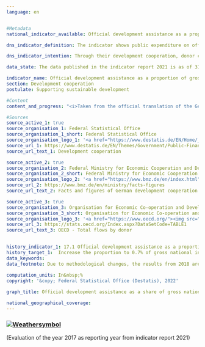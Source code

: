 ```yaml
---
language: en    


#Metadata    
national_indicator_available: Official development assistance as a proportion of gross national income<br><br>    

dns_indicator_definition: The indicator shows public expenditure on official development assistance (ODA) as a percentage of gross national income (GNI). Since 2018, it has been calculated using the grant-equivalent method.    

dns_indicator_intention: Through their development cooperation, donor countries play a role in reducing global poverty, preventing humanitarian need, safeguarding peace, achieving democracy, making globalisation fair and protecting the environment. To live up to that responsibility, the German Government has committed itself to the target, originally set by the UN General Assembly in 1970, of raising its ODA expenditure to 0.7% of its GNI. For the indicator maintained in the German Sustainable Development Strategy, the aim is to reach that target by the year 2030.    

data_state: The data published in the indicator report 2021 is as of 31.12.2020. The data shown on the DNS-Online-Platform is updated regularly, so that more current data may be available online than published in the indicator report 2021.    

indicator_name: Official development assistance as a proportion of gross national income<br><br>    
section: Development cooperation    
postulate: Supporting sustainable development    

#Content    
content_and_progress: "<i>Taken from the official translation of the German Sustainable Development Strategy</i><br><br>The data on which the indicator is based are the statistics on German official development assistance which are compiled by the Federal Statistical Office on behalf of the Federal Ministry for Economic Cooperation and Development. Whether a flow is counted as ODA is determined by guidelines issued by the OECD Development Assistance Committee (DAC). ODA comprises public funds spent in order to advance the economic and social development of developing countries. It primarily includes expenditure for financial and technical cooperation with developing countries, humanitarian aid and development-cooperation contributions to multilateral institutions such as the United Nations, the European Union, the World Bank or regional development banks. Under certain conditions, spending on peace missions, debt relief and certain items of development expenditure in the donor country &minus; such as tuition costs for students from developing countries, domestic spending on refugees and funding for development-related research &minus; can also be counted as ODA.<br><br>The DAC also defines the list of developing countries eligible for ODA. This includes the least developed countries (LDCs) as well as other countries with low and medium per capita GNI. As a rule, the list is updated every three years. Changes in the indicator may therefore be the result of one or more countries being added to or removed from the list.<br><br>In 2018, there was a change in the way ODA loans are evaluated, in that the previous net-flows principle was replaced by the grant-equivalent method. In this method, only the grant element of an ODA loan, once calculated, is counted as ODA. The intention behind the new methodology is to make ODA grants and ODA loans comparable.<br><br>As calculated using the new method, Germany’s ODA came to EUR 21.6 billion in 2019, slightly higher than the EUR 21.2 billion recorded for 2018. In both years, ODA accounted for 0.61% of Germany’s GNI. For comparison, net ODA spending (using the evaluation method that was standard until 2017) came to around EUR 21.5 billion in 2019. This represented a 1% drop from the previous year’s figure of EUR 21.8 billion.<br><br>On the international scale, in 2019 Germany was once again the second-largest contributor in absolute terms, after the United States and ahead of the UK (provisional figures). Germany’s ODA: GNI ration of 0.61% was higher than the average for EU members of the DAC, which was 0.48% according to the provisional figures. Germany had the sixth-highest ODA: GNI ratio among the 29 members of the DAC. According to the provisional figures for 2019, the international target of 0.7% was met by five DAC countries: Luxembourg, Norway, Sweden, Denmark and the UK.<br><br>In addition to official development cooperation, private funds are also provided by such organisations as churches, foundations and associations.<br><br>These chiefly take the form of contributions and donations. This private development cooperation, which does not affect the ODA figures, amounted to EUR 1.36 billion in 2019, the equivalent of a 0.04% share of GNI. Private direct investment in developing countries came to EUR 10.2 billion in 2019, according to the preliminary data."    

#Sources    
source_active_1: true
source_organisation_1: Federal Statistical Office
source_organisation_1_short: Federal Statistical Office
source_organisation_logo_1: '<a href="https://www.destatis.de/EN/Home/_node.html"><img src="https://g205sdgs.github.io/sdg-indicators/public/LogosEn/destatis.png" alt=" Federal Statistical Office" title="Click here to visit the homepage of the organization" style="border: transparent"/></a>'
source_url_1: https://www.destatis.de/EN/Themes/Government/Public-Finance/Development-Cooperation/_node.html                        
source_url_text_1: Development cooperation                        

source_active_2: true
source_organisation_2: Federal Ministry for Economic Cooperation and Development
source_organisation_2_short: Federal Ministry for Economic Cooperation and Development
source_organisation_logo_2: '<a href="https://www.bmz.de/en/index.html"><img src="https://g205sdgs.github.io/sdg-indicators/public/LogosEn/bmz.png" alt=" Federal Ministry for Economic Cooperation and Development" title="Click here to visit the homepage of the organization" style="border: transparent"/></a>'
source_url_2: https://www.bmz.de/en/ministry/facts-figures                        
source_url_text_2: Facts and figures of German development cooperation                        

source_active_3: true
source_organisation_3: Organisation for Economic Co-operation and Development
source_organisation_3_short: Organisation for Economic Co-operation and Development
source_organisation_logo_3: '<a href="https://www.oecd.org/"><img src="https://g205sdgs.github.io/sdg-indicators/public/LogosEn/oecd.png" alt=" Organisation for Economic Co-operation and Development" title="Click here to visit the homepage of the organization" style="border: transparent"/></a>'
source_url_3: https://stats.oecd.org/Index.aspx?DataSetCode=TABLE1                        
source_url_text_3: OECD - Total flows by donor                        
    

history_indicator_1: 17.1 Official development assistance as a proportion of gross national income                    
history_target_1:  Increase the proportion to 0.7% of gross national income by 2030    
data_keywords:    
data_footnote: Due to methodological changes, the results from 2018 are only comparable with previous years to a limited extent. Up to 2017, the calculation was based on the gross-net principle; from 2018, the grant-equivalent method was used. 2021 provisional data.    
    
computation_units: In&nbsp;%    
copyright: '&copy; Federal Statistical Office (Destatis), 2022'    

graph_title: Official development assistance as a share of gross national income    

national_geographical_coverage:     
---    
```

<div>
  <div class="my-header">
    <h3>
      <a href="https://sustainabledevelopment-deutschland.github.io/en/status/"><img src="https://g205sdgs.github.io/sdg-indicators/public/Wettersymbole/Sonne.png" title="The indicator is 'on track' and is expected to meet or is already meeting the target if development continues." alt="Weathersymbol" />
      </a>
    </h3>
  </div>
  <div class="my-header-note">
    <span> (Evaluation of the year 2017 as reporting year from indicator report 2021)</span>
  </div>
</div>